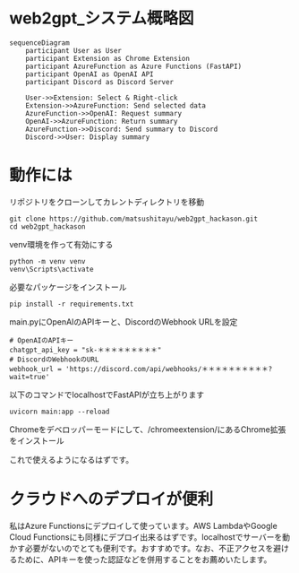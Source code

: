 # web2gpt_システム概略図

```mermaid
sequenceDiagram
    participant User as User
    participant Extension as Chrome Extension
    participant AzureFunction as Azure Functions (FastAPI)
    participant OpenAI as OpenAI API
    participant Discord as Discord Server

    User->>Extension: Select & Right-click
    Extension->>AzureFunction: Send selected data
    AzureFunction->>OpenAI: Request summary
    OpenAI->>AzureFunction: Return summary
    AzureFunction->>Discord: Send summary to Discord
    Discord->>User: Display summary
```

# 動作には

リポジトリをクローンしてカレントディレクトリを移動
```
git clone https://github.com/matsushitayu/web2gpt_hackason.git
cd web2gpt_hackason
```

venv環境を作って有効にする
```
python -m venv venv
venv\Scripts\activate
```

必要なパッケージをインストール
```
pip install -r requirements.txt
```

main.pyにOpenAIのAPIキーと、DiscordのWebhook URLを設定

```
# OpenAIのAPIキー
chatgpt_api_key = "sk-＊＊＊＊＊＊＊＊＊"
# DiscordのWebhookのURL
webhook_url = 'https://discord.com/api/webhooks/＊＊＊＊＊＊＊＊＊＊?wait=true'
```

以下のコマンドでlocalhostでFastAPIが立ち上がります
```
uvicorn main:app --reload
```

Chromeをデベロッパーモードにして、/chromeextension/にあるChrome拡張をインストール

これで使えるようになるはずです。

# クラウドへのデプロイが便利
私はAzure Functionsにデプロイして使っています。AWS LambdaやGoogle Cloud Functionsにも同様にデプロイ出来るはずです。localhostでサーバーを動かす必要がないのでとても便利です。おすすめです。なお、不正アクセスを避けるために、APIキーを使った認証などを併用することをお薦めいたします。
